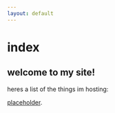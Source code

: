 ```yaml
---
layout: default
---
```


# index

## welcome to my site!

heres a list of the things im hosting:

[placeholder](about://blank).